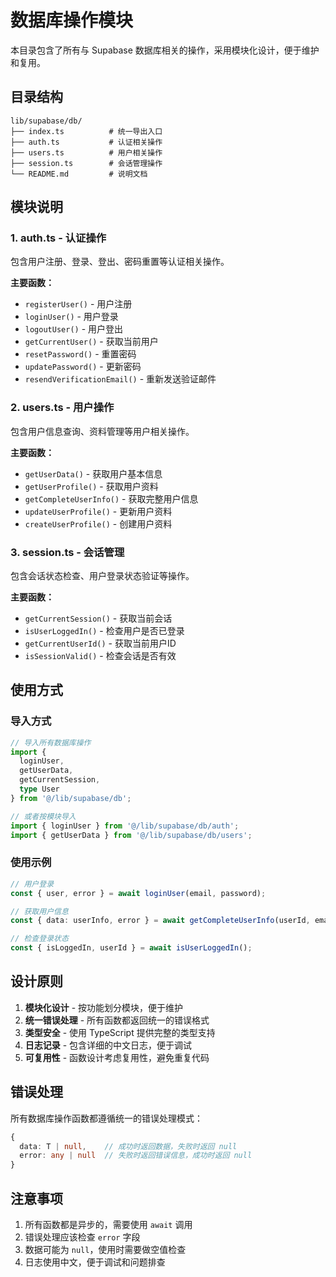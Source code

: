 # 数据库操作模块

本目录包含了所有与 Supabase 数据库相关的操作，采用模块化设计，便于维护和复用。

## 目录结构

```
lib/supabase/db/
├── index.ts          # 统一导出入口
├── auth.ts           # 认证相关操作
├── users.ts          # 用户相关操作
├── session.ts        # 会话管理操作
└── README.md         # 说明文档
```

## 模块说明

### 1. auth.ts - 认证操作
包含用户注册、登录、登出、密码重置等认证相关操作。

**主要函数：**
- `registerUser()` - 用户注册
- `loginUser()` - 用户登录
- `logoutUser()` - 用户登出
- `getCurrentUser()` - 获取当前用户
- `resetPassword()` - 重置密码
- `updatePassword()` - 更新密码
- `resendVerificationEmail()` - 重新发送验证邮件

### 2. users.ts - 用户操作
包含用户信息查询、资料管理等用户相关操作。

**主要函数：**
- `getUserData()` - 获取用户基本信息
- `getUserProfile()` - 获取用户资料
- `getCompleteUserInfo()` - 获取完整用户信息
- `updateUserProfile()` - 更新用户资料
- `createUserProfile()` - 创建用户资料

### 3. session.ts - 会话管理
包含会话状态检查、用户登录状态验证等操作。

**主要函数：**
- `getCurrentSession()` - 获取当前会话
- `isUserLoggedIn()` - 检查用户是否已登录
- `getCurrentUserId()` - 获取当前用户ID
- `isSessionValid()` - 检查会话是否有效

## 使用方式

### 导入方式
```typescript
// 导入所有数据库操作
import { 
  loginUser, 
  getUserData, 
  getCurrentSession,
  type User 
} from '@/lib/supabase/db';

// 或者按模块导入
import { loginUser } from '@/lib/supabase/db/auth';
import { getUserData } from '@/lib/supabase/db/users';
```

### 使用示例
```typescript
// 用户登录
const { user, error } = await loginUser(email, password);

// 获取用户信息
const { data: userInfo, error } = await getCompleteUserInfo(userId, email);

// 检查登录状态
const { isLoggedIn, userId } = await isUserLoggedIn();
```

## 设计原则

1. **模块化设计** - 按功能划分模块，便于维护
2. **统一错误处理** - 所有函数都返回统一的错误格式
3. **类型安全** - 使用 TypeScript 提供完整的类型支持
4. **日志记录** - 包含详细的中文日志，便于调试
5. **可复用性** - 函数设计考虑复用性，避免重复代码

## 错误处理

所有数据库操作函数都遵循统一的错误处理模式：

```typescript
{
  data: T | null,    // 成功时返回数据，失败时返回 null
  error: any | null  // 失败时返回错误信息，成功时返回 null
}
```

## 注意事项

1. 所有函数都是异步的，需要使用 `await` 调用
2. 错误处理应该检查 `error` 字段
3. 数据可能为 `null`，使用时需要做空值检查
4. 日志使用中文，便于调试和问题排查 